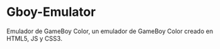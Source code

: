Gboy-Emulator
=============

Emulador de GameBoy Color, un emulador de GameBoy Color creado en HTML5, JS y CSS3.
